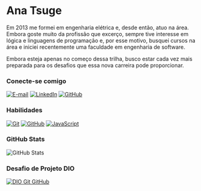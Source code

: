 # Ana Tsuge

Em 2013 me formei em engenharia elétrica e, desde então, atuo na área. Embora goste muito da profissão que excerço, sempre tive interesse em lógica e linguagens de programação e, por esse motivo, busquei cursos na área e iniciei recentemente uma faculdade em engenharia de software.

Embora esteja apenas no começo dessa trilha, busco estar cada vez mais preparada para os desafios que essa nova carreira pode proporcionar.


### Conecte-se comigo

[![E-mail](https://img.shields.io/badge/-Email-008080?style=for-the-badge&logo=gmail&logoColor=FFF)](mailto:ana.tsuge@gmail.com)
[![LinkedIn](https://img.shields.io/badge/LinkedIn-008080?style=for-the-badge&logo=linkedin&logoColor=FFF)](https://www.linkedin.com/in/anatsuge/)
[![GitHub](https://img.shields.io/badge/GitHub-008080?style=for-the-badge&logo=github&logoColor=fff)](https://github.com/devtsuge)


### Habilidades

[![Git](https://img.shields.io/badge/Git-008080?style=for-the-badge&logo=git&logoColor=FFF)](https://git-scm.com/doc) 
[![GitHub](https://img.shields.io/badge/GitHub-008080?style=for-the-badge&logo=github&logoColor=FFF)](https://docs.github.com/)
[![JavaScript](https://img.shields.io/badge/JavaScript-008080?style=for-the-badge&logo=javascript&logoColor=FFF)](https://www.javascript.com/learn/strings)



### GitHub Stats

![GitHub Stats](https://github-readme-stats.vercel.app/api?username=devtsuge&theme=neon&bg_color=008080&border_color=FFF&show_icons=true&icon_color=FFF&title_color=FFF&hide_title=true&text_color=FFF)


### Desafio de Projeto DIO

[![DIO Git GitHub](https://github-readme-stats.vercel.app/api/pin/?username=devtsuge&repo=dio-lab-open-source&bg_color=008080&border_color=FFF&show_icons=true&icon_color=FFF&title_color=FFF&text_color=FFF)](https://github.com/devtsuge/dio-lab-open-source)